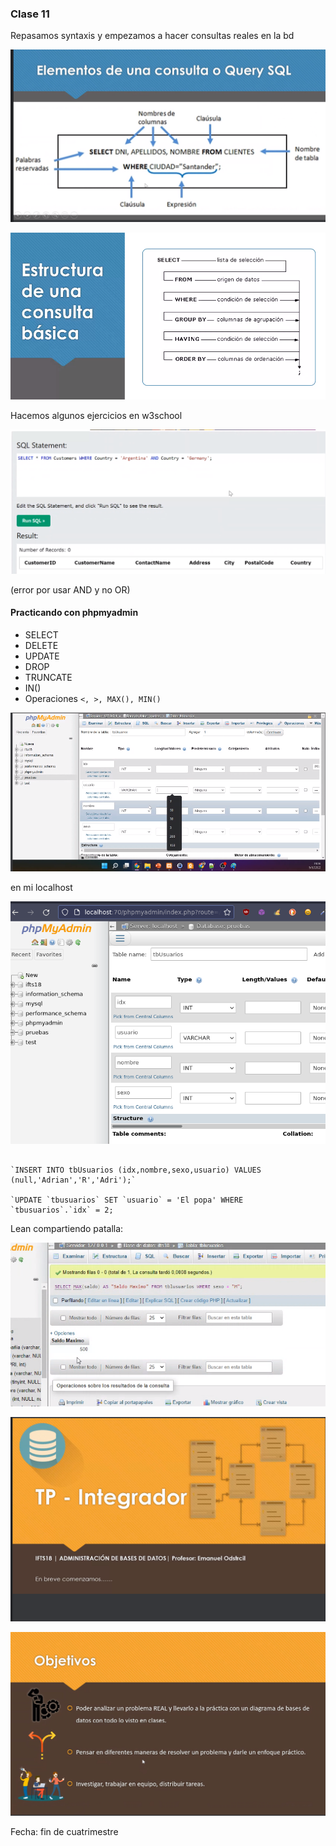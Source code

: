 ### Clase 11

Repasamos syntaxis y empezamos a hacer consultas reales en la bd

![](112-assets/ppt-34-adminbd.png)

![](112-assets/ppt-35-adminbd.png)

Hacemos algunos ejercicios en w3school

![](112-assets/ppt-36-adminbd.png)

(error por usar AND y no OR)

#### Practicando con phpmyadmin

- SELECT
- DELETE
- UPDATE
- DROP
- TRUNCATE
- IN()
- Operaciones ` <, >, MAX(), MIN() `

![](112-assets/ppt-37-adminbd.png)

en mi localhost

![](112-assets/ppt-38-adminbd.png)

```

`INSERT INTO tbUsuarios (idx,nombre,sexo,usuario) VALUES (null,'Adrian','R','Adri');`

`UPDATE `tbusuarios` SET `usuario` = 'El popa' WHERE `tbusuarios`.`idx` = 2;

```

Lean compartiendo patalla:

![](112-assets/ppt-39-adminbd.png)

![](112-assets/ppt-40-adminbd.png)

![](112-assets/ppt-41-adminbd.png)

Fecha: fin de cuatrimestre

